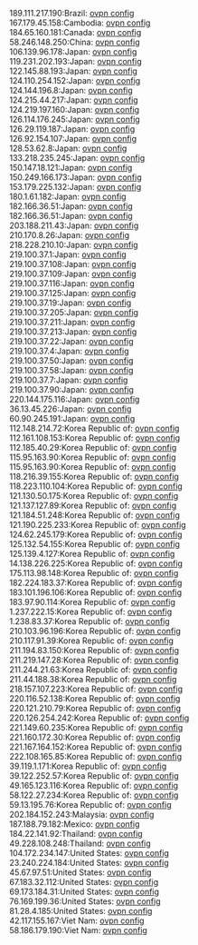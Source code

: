 189.111.217.190:Brazil: [ovpn config](vpn/189_111_217_190.ovpn)  
167.179.45.158:Cambodia: [ovpn config](vpn/167_179_45_158.ovpn)  
184.65.160.181:Canada: [ovpn config](vpn/184_65_160_181.ovpn)  
58.246.148.250:China: [ovpn config](vpn/58_246_148_250.ovpn)  
106.139.96.178:Japan: [ovpn config](vpn/106_139_96_178.ovpn)  
119.231.202.193:Japan: [ovpn config](vpn/119_231_202_193.ovpn)  
122.145.88.193:Japan: [ovpn config](vpn/122_145_88_193.ovpn)  
124.110.254.152:Japan: [ovpn config](vpn/124_110_254_152.ovpn)  
124.144.196.8:Japan: [ovpn config](vpn/124_144_196_8.ovpn)  
124.215.44.217:Japan: [ovpn config](vpn/124_215_44_217.ovpn)  
124.219.197.160:Japan: [ovpn config](vpn/124_219_197_160.ovpn)  
126.114.176.245:Japan: [ovpn config](vpn/126_114_176_245.ovpn)  
126.29.119.187:Japan: [ovpn config](vpn/126_29_119_187.ovpn)  
126.92.154.107:Japan: [ovpn config](vpn/126_92_154_107.ovpn)  
128.53.62.8:Japan: [ovpn config](vpn/128_53_62_8.ovpn)  
133.218.235.245:Japan: [ovpn config](vpn/133_218_235_245.ovpn)  
150.147.18.121:Japan: [ovpn config](vpn/150_147_18_121.ovpn)  
150.249.166.173:Japan: [ovpn config](vpn/150_249_166_173.ovpn)  
153.179.225.132:Japan: [ovpn config](vpn/153_179_225_132.ovpn)  
180.1.61.182:Japan: [ovpn config](vpn/180_1_61_182.ovpn)  
182.166.36.51:Japan: [ovpn config](vpn/182_166_36_51.ovpn)  
182.166.36.51:Japan: [ovpn config](vpn/182_166_36_51.ovpn)  
203.188.211.43:Japan: [ovpn config](vpn/203_188_211_43.ovpn)  
210.170.8.26:Japan: [ovpn config](vpn/210_170_8_26.ovpn)  
218.228.210.10:Japan: [ovpn config](vpn/218_228_210_10.ovpn)  
219.100.37.1:Japan: [ovpn config](vpn/219_100_37_1.ovpn)  
219.100.37.108:Japan: [ovpn config](vpn/219_100_37_108.ovpn)  
219.100.37.109:Japan: [ovpn config](vpn/219_100_37_109.ovpn)  
219.100.37.116:Japan: [ovpn config](vpn/219_100_37_116.ovpn)  
219.100.37.125:Japan: [ovpn config](vpn/219_100_37_125.ovpn)  
219.100.37.19:Japan: [ovpn config](vpn/219_100_37_19.ovpn)  
219.100.37.205:Japan: [ovpn config](vpn/219_100_37_205.ovpn)  
219.100.37.211:Japan: [ovpn config](vpn/219_100_37_211.ovpn)  
219.100.37.213:Japan: [ovpn config](vpn/219_100_37_213.ovpn)  
219.100.37.22:Japan: [ovpn config](vpn/219_100_37_22.ovpn)  
219.100.37.4:Japan: [ovpn config](vpn/219_100_37_4.ovpn)  
219.100.37.50:Japan: [ovpn config](vpn/219_100_37_50.ovpn)  
219.100.37.58:Japan: [ovpn config](vpn/219_100_37_58.ovpn)  
219.100.37.7:Japan: [ovpn config](vpn/219_100_37_7.ovpn)  
219.100.37.90:Japan: [ovpn config](vpn/219_100_37_90.ovpn)  
220.144.175.116:Japan: [ovpn config](vpn/220_144_175_116.ovpn)  
36.13.45.226:Japan: [ovpn config](vpn/36_13_45_226.ovpn)  
60.90.245.191:Japan: [ovpn config](vpn/60_90_245_191.ovpn)  
112.148.214.72:Korea Republic of: [ovpn config](vpn/112_148_214_72.ovpn)  
112.161.108.153:Korea Republic of: [ovpn config](vpn/112_161_108_153.ovpn)  
112.185.40.29:Korea Republic of: [ovpn config](vpn/112_185_40_29.ovpn)  
115.95.163.90:Korea Republic of: [ovpn config](vpn/115_95_163_90.ovpn)  
115.95.163.90:Korea Republic of: [ovpn config](vpn/115_95_163_90.ovpn)  
118.216.39.155:Korea Republic of: [ovpn config](vpn/118_216_39_155.ovpn)  
118.223.110.104:Korea Republic of: [ovpn config](vpn/118_223_110_104.ovpn)  
121.130.50.175:Korea Republic of: [ovpn config](vpn/121_130_50_175.ovpn)  
121.137.127.89:Korea Republic of: [ovpn config](vpn/121_137_127_89.ovpn)  
121.184.51.248:Korea Republic of: [ovpn config](vpn/121_184_51_248.ovpn)  
121.190.225.233:Korea Republic of: [ovpn config](vpn/121_190_225_233.ovpn)  
124.62.245.179:Korea Republic of: [ovpn config](vpn/124_62_245_179.ovpn)  
125.132.54.155:Korea Republic of: [ovpn config](vpn/125_132_54_155.ovpn)  
125.139.4.127:Korea Republic of: [ovpn config](vpn/125_139_4_127.ovpn)  
14.138.226.225:Korea Republic of: [ovpn config](vpn/14_138_226_225.ovpn)  
175.113.98.148:Korea Republic of: [ovpn config](vpn/175_113_98_148.ovpn)  
182.224.183.37:Korea Republic of: [ovpn config](vpn/182_224_183_37.ovpn)  
183.101.196.106:Korea Republic of: [ovpn config](vpn/183_101_196_106.ovpn)  
183.97.90.114:Korea Republic of: [ovpn config](vpn/183_97_90_114.ovpn)  
1.237.222.15:Korea Republic of: [ovpn config](vpn/1_237_222_15.ovpn)  
1.238.83.37:Korea Republic of: [ovpn config](vpn/1_238_83_37.ovpn)  
210.103.96.196:Korea Republic of: [ovpn config](vpn/210_103_96_196.ovpn)  
210.117.91.39:Korea Republic of: [ovpn config](vpn/210_117_91_39.ovpn)  
211.194.83.150:Korea Republic of: [ovpn config](vpn/211_194_83_150.ovpn)  
211.219.147.28:Korea Republic of: [ovpn config](vpn/211_219_147_28.ovpn)  
211.244.21.63:Korea Republic of: [ovpn config](vpn/211_244_21_63.ovpn)  
211.44.188.38:Korea Republic of: [ovpn config](vpn/211_44_188_38.ovpn)  
218.157.107.223:Korea Republic of: [ovpn config](vpn/218_157_107_223.ovpn)  
220.116.52.138:Korea Republic of: [ovpn config](vpn/220_116_52_138.ovpn)  
220.121.210.79:Korea Republic of: [ovpn config](vpn/220_121_210_79.ovpn)  
220.126.254.242:Korea Republic of: [ovpn config](vpn/220_126_254_242.ovpn)  
221.149.60.235:Korea Republic of: [ovpn config](vpn/221_149_60_235.ovpn)  
221.160.172.30:Korea Republic of: [ovpn config](vpn/221_160_172_30.ovpn)  
221.167.164.152:Korea Republic of: [ovpn config](vpn/221_167_164_152.ovpn)  
222.108.165.85:Korea Republic of: [ovpn config](vpn/222_108_165_85.ovpn)  
39.119.1.171:Korea Republic of: [ovpn config](vpn/39_119_1_171.ovpn)  
39.122.252.57:Korea Republic of: [ovpn config](vpn/39_122_252_57.ovpn)  
49.165.123.116:Korea Republic of: [ovpn config](vpn/49_165_123_116.ovpn)  
58.122.27.234:Korea Republic of: [ovpn config](vpn/58_122_27_234.ovpn)  
59.13.195.76:Korea Republic of: [ovpn config](vpn/59_13_195_76.ovpn)  
202.184.152.243:Malaysia: [ovpn config](vpn/202_184_152_243.ovpn)  
187.188.79.182:Mexico: [ovpn config](vpn/187_188_79_182.ovpn)  
184.22.141.92:Thailand: [ovpn config](vpn/184_22_141_92.ovpn)  
49.228.108.248:Thailand: [ovpn config](vpn/49_228_108_248.ovpn)  
104.172.234.147:United States: [ovpn config](vpn/104_172_234_147.ovpn)  
23.240.224.184:United States: [ovpn config](vpn/23_240_224_184.ovpn)  
45.67.97.51:United States: [ovpn config](vpn/45_67_97_51.ovpn)  
67.183.32.112:United States: [ovpn config](vpn/67_183_32_112.ovpn)  
69.173.184.31:United States: [ovpn config](vpn/69_173_184_31.ovpn)  
76.169.199.36:United States: [ovpn config](vpn/76_169_199_36.ovpn)  
81.28.4.185:United States: [ovpn config](vpn/81_28_4_185.ovpn)  
42.117.155.167:Viet Nam: [ovpn config](vpn/42_117_155_167.ovpn)  
58.186.179.190:Viet Nam: [ovpn config](vpn/58_186_179_190.ovpn)  
